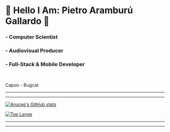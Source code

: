 # 👋 Hello I Am: Pietro Aramburú Gallardo 💖

<h3>- Computer Scientist  </h2>
<h3>- Audiovisual Producer  </h2>
<h3>- Full-Stack & Mobile Developer  </h2>
<br>

Capoo - Bugcat

<hr>
<hr>

[![Anurag's GitHub stats](https://github-readme-stats.vercel.app/api?username=pietroargal&theme=radical&show_icons=true)
](https://github.com/anuraghazra/github-readme-stats)



[![Top Langs](https://github-readme-stats.vercel.app/api/top-langs/?username=pietroargal&theme=radical)](https://github.com/anuraghazra/github-readme-stats)

<hr>
<hr>
